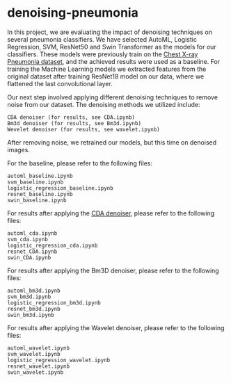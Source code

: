 # denoising-pneumonia
In this project, we are evaluating the impact of denoising techniques on several pneumonia classifiers. We have selected AutoML, Logistic Regression, SVM, ResNet50 and Swin Transformer as the models for our classifiers. These models were previously train on the [Chest X-ray Pneumonia dataset](https://www.kaggle.com/datasets/paultimothymooney/chest-xray-pneumonia), and the achieved results were used as a baseline. For training the Machine Learning models we extracted features from the original dataset after training ResNet18 model on our data, where we flattened the last convolutional layer. 

Our next step involved applying different denoising techniques to remove noise from our dataset. The denoising methods we utilized include:

    CDA denoiser (for results, see CDA.ipynb)
    Bm3d denoiser (for results, see Bm3d.ipynb)
    Wevelet denoiser (for results, see wavelet.ipynb)

After removing noise, we retrained our models, but this time on denoised images.

For the baseline, please refer to the following files:

    automl_baseline.ipynb
    svm_baseline.ipynb
    logistic_regression_baseline.ipynb
    resnet_baseline.ipynb
    swin_baseline.ipynb

For results after applying the [CDA denoiser](https://github.com/adam-mah/Medical-Image-Denoising), please refer to the following files:

    automl_cda.ipynb
    svm_cda.ipynb
    logistic_regression_cda.ipynb
    resnet_CDA.ipynb
    swin_CDA.ipynb

For results after applying the Bm3D denoiser, please refer to the following files:

    automl_bm3d.ipynb
    svm_bm3d.ipynb
    logistic_regression_bm3d.ipynb
    resnet_bm3d.ipynb
    swin_bm3d.ipynb


For results after applying the Wavelet denoiser, please refer to the following files:

    automl_wavelet.ipynb
    svm_wavelet.ipynb
    logistic_regression_wavelet.ipynb
    resnet_wavelet.ipynb
    swin_wavelet.ipynb
